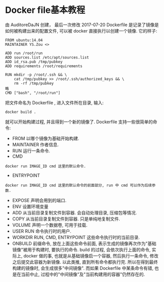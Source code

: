 # Docker file基本教程
由 AuditoreDaJN 创建， 最后一次修改 2017-07-20
Dockerfile 是记录了镜像是如何被构建出来的配置文件, 可以被 docker 直接执行以创建一个镜像. 它的样子:
````
FROM ubuntu:14.04
MAINTAINER YS.Zou <>

ADD run /root/run
ADD sources.list /etc/apt/sources.list
ADD id_rsa.pub /tmp/pubkey
ADD requirements /root/requirements

RUN mkdir -p /root/.ssh && \
    cat /tmp/pubkey >> /root/.ssh/authorized_keys && \
    rm -rf /tmp/pubkey
略
CMD ["bash", "/root/run"]
````
把文件命名为 Dockerfile , 进入文件所在目录, 输入:
````
docker build .
````
就可以开始构建过程, 并且得到一个新的镜像了.
Dockerfile 支持一些很简单的命令:
- FROM
以哪个镜像为基础开始构建.
- MAINTAINER
作者信息.
- RUN
运行一条命令.
- CMD
````
docker run IMAGE_ID cmd 这里的默认命令.
````
- ENTRYPOINT
````
docker run IMAGE_ID cmd 这里的默认命令的前面部分, run 中 cmd 可以作为后续参数.
````
- EXPOSE
声明会用到的端口.
- ENV
设置环境变量
- ADD
从当前目录复制文件到容器. 会自动处理目录, 压缩包等情况.
- COPY
从当前目录复制文件到容器. 只是单纯地复制文件.
- VOLUME
声明一个数据卷, 可用于挂载.
- USER
RUN 命令执行时的用户.
- WORKDIR
RUN, CMD, ENTRYPOINT 这些命令执行时的当前目录.
- ONBUILD
前缀命令, 放在上面这些命令前面, 表示生成的镜像再次作为"基础镜像"被用于构建时, 要执行的命令.
build 的过程, 会依次执行上面的命令, 实际上, docker 做的事, 也就是从基础镜像启一个容器, 然后执行一条命令, 修改之后提交此容器为新镜像. 以此类推, 直到所有命令都执行完. 所以在得到最终构建的镜像时, 会生成很多"中间镜像". 而如果 Dockerfile 中某条命令有错, 也是在当前中止, 过程中的"中间镜像"及"当前构建用的容器"仍然存在的.
